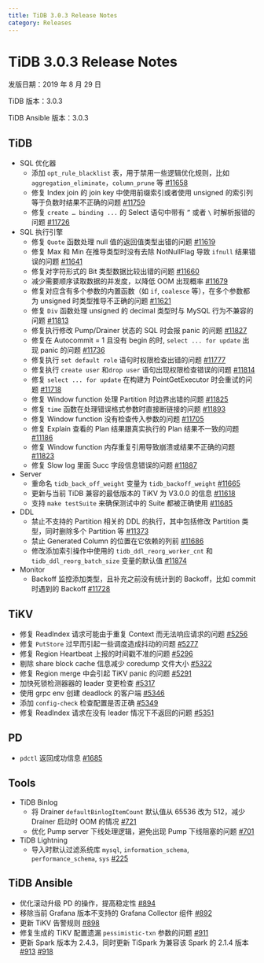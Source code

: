 ```yaml
---
title: TiDB 3.0.3 Release Notes
category: Releases
---
```


# TiDB 3.0.3 Release Notes

发版日期：2019 年 8 月 29 日

TiDB 版本：3.0.3

TiDB Ansible 版本：3.0.3

## TiDB

+ SQL 优化器
    - 添加 `opt_rule_blacklist` 表，用于禁用一些逻辑优化规则，比如 `aggregation_eliminate`，`column_prune` 等 [#11658](https://github.com/pingcap/tidb/pull/11658)
    - 修复 Index join 的 join key 中使用前缀索引或者使用 unsigned 的索引列等于负数时结果不正确的问题
[#11759](https://github.com/pingcap/tidb/pull/11759)
    - 修复 `create … binding ...` 的 Select 语句中带有 `”` 或者 `\` 时解析报错的问题 [#11726](https://github.com/pingcap/tidb/pull/11726)
+ SQL 执行引擎
    - 修复 `Quote` 函数处理 null 值的返回值类型出错的问题 [#11619](https://github.com/pingcap/tidb/pull/11619)
    - 修复 Max 和 Min 在推导类型时没有去除 NotNullFlag 导致 `ifnull` 结果错误的问题 [#11641](https://github.com/pingcap/tidb/pull/11641)
    - 修复对字符形式的 Bit 类型数据比较出错的问题 [#11660](https://github.com/pingcap/tidb/pull/11660)
    - 减少需要顺序读取数据的并发度，以降低 OOM 出现概率 [#11679](https://github.com/pingcap/tidb/pull/11679)
    - 修复对应含有多个参数的内置函数（如 `if`, `coalesce` 等），在多个参数都为 unsigned 时类型推导不正确的问题 [#11621](https://github.com/pingcap/tidb/pull/11621)
    - 修复 `Div` 函数处理 unsigned 的 decimal 类型时与 MySQL 行为不兼容的问题 [#11813](https://github.com/pingcap/tidb/pull/11813)
    - 修复执行修改 Pump/Drainer 状态的 SQL 时会报 panic 的问题 [#11827](https://github.com/pingcap/tidb/pull/11827)
    - 修复在 Autocommit = 1 且没有 begin 的时, `select ... for update` 出现 panic 的问题 [#11736](https://github.com/pingcap/tidb/pull/11736)
    - 修复执行 `set default role` 语句时权限检查出错的问题 [#11777](https://github.com/pingcap/tidb/pull/11777)
    - 修复执行 `create user` 和`drop user` 语句出现权限检查错误的问题 [#11814](https://github.com/pingcap/tidb/pull/11814)
    - 修复 `select ... for update` 在构建为 PointGetExecutor 时会重试的问题 [#11718](https://github.com/pingcap/tidb/pull/11718)
    - 修复 Window function 处理 Partition 时边界出错的问题 [#11825](https://github.com/pingcap/tidb/pull/11825)
    - 修复 `time` 函数在处理错误格式参数时直接断链接的问题 [#11893](https://github.com/pingcap/tidb/pull/11893)
    - 修复 Window function 没有检查传入参数的问题 [#11705](https://github.com/pingcap/tidb/pull/11705)
    - 修复 Explain 查看的 Plan 结果跟真实执行的 Plan 结果不一致的问题 [#11186](https://github.com/pingcap/tidb/pull/11186)
    - 修复 Window function 内存重复引用导致崩溃或结果不正确的问题 [#11823](https://github.com/pingcap/tidb/pull/11823)
    - 修复 Slow log 里面 Succ 字段信息错误的问题 [#11887](https://github.com/pingcap/tidb/pull/11887)
+ Server
    - 重命名 `tidb_back_off_weight` 变量为 `tidb_backoff_weight` [#11665](https://github.com/pingcap/tidb/pull/11665)
    - 更新与当前 TiDB 兼容的最低版本的 TiKV 为 V3.0.0 的信息 [#11618](https://github.com/pingcap/tidb/pull/11618)
    - 支持 `make testSuite` 来确保测试中的 Suite 都被正确使用 [#11685](https://github.com/pingcap/tidb/pull/11685)
+ DDL
    - 禁止不支持的 Partition 相关的 DDL 的执行，其中包括修改 Partition 类型，同时删除多个 Partition 等 [#11373](https://github.com/pingcap/tidb/pull/11373)
    - 禁止 Generated Column 的位置在它依赖的列前 [#11686](https://github.com/pingcap/tidb/pull/11686)
    - 修改添加索引操作中使用的 `tidb_ddl_reorg_worker_cnt` 和 `tidb_ddl_reorg_batch_size` 变量的默认值 [#11874](https://github.com/pingcap/tidb/pull/11874)
+ Monitor
    - Backoff 监控添加类型，且补充之前没有统计到的 Backoff，比如 commit 时遇到的 Backoff [#11728](https://github.com/pingcap/tidb/pull/11728)

## TiKV

- 修复 ReadIndex 请求可能由于重复 Context 而无法响应请求的问题 [#5256](https://github.com/tikv/tikv/pull/5256)
- 修复 `PutStore` 过早而引起一些调度造成抖动的问题 [#5277](https://github.com/tikv/tikv/pull/5277)
- 修复 Region Heartbeat 上报的时间戳不准的问题 [#5296](https://github.com/tikv/tikv/pull/5296)
- 剔除 share block cache 信息减少 coredump 文件大小 [#5322](https://github.com/tikv/tikv/pull/5322)
- 修复 Region merge 中会引起 TiKV panic 的问题 [#5291](https://github.com/tikv/tikv/pull/5291)
- 加快死锁检测器器的 leader 变更检查 [#5317](https://github.com/tikv/tikv/pull/5317)
- 使用 grpc env 创建 deadlock 的客户端 [#5346](https://github.com/tikv/tikv/pull/5346)
- 添加 `config-check` 检查配置是否正确 [#5349](https://github.com/tikv/tikv/pull/5349)
- 修复 ReadIndex 请求在没有 leader 情况下不返回的问题 [#5351](https://github.com/tikv/tikv/pull/5351)

## PD

- `pdctl` 返回成功信息 [#1685](https://github.com/pingcap/pd/pull/1685)

## Tools

+ TiDB Binlog
    - 将 Drainer `defaultBinlogItemCount` 默认值从 65536 改为 512，减少 Drainer 启动时 OOM 的情况 [#721](https://github.com/pingcap/tidb-binlog/pull/721)
    - 优化 Pump server 下线处理逻辑，避免出现 Pump 下线阻塞的问题 [#701](https://github.com/pingcap/tidb-binlog/pull/701)
+ TiDB Lightning
    - 导入时默认过滤系统库 `mysql`, `information_schema`,  `performance_schema`, `sys` [#225](https://github.com/pingcap/tidb-lightning/pull/225)

## TiDB Ansible

- 优化滚动升级 PD 的操作，提高稳定性 [#894](https://github.com/pingcap/tidb-ansible/pull/894)
- 移除当前 Grafana 版本不支持的 Grafana Collector 组件 [#892](https://github.com/pingcap/tidb-ansible/pull/892)
- 更新 TiKV 告警规则 [#898](https://github.com/pingcap/tidb-ansible/pull/898)
- 修复生成的 TiKV 配置遗漏 `pessimistic-txn` 参数的问题 [#911](https://github.com/pingcap/tidb-ansible/pull/911)
- 更新 Spark 版本为 2.4.3，同时更新 TiSpark 为兼容该 Spark 的 2.1.4 版本 [#913](https://github.com/pingcap/tidb-ansible/pull/913) [#918](https://github.com/pingcap/tidb-ansible/pull/918)
